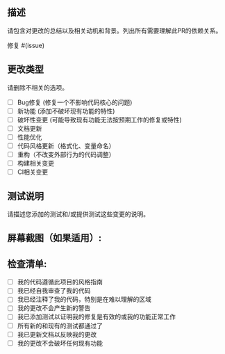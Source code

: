## 描述

请包含对更改的总结以及相关动机和背景。列出所有需要理解此PR的依赖关系。

修复 #(issue)

## 更改类型

请删除不相关的选项。

- [ ] Bug修复 (修复一个不影响代码核心的问题)
- [ ] 新功能 (添加不破坏现有功能的特性)
- [ ] 破坏性变更 (可能导致现有功能无法按预期工作的修复或特性)
- [ ] 文档更新
- [ ] 性能优化
- [ ] 代码风格更新（格式化、变量命名）
- [ ] 重构（不改变外部行为的代码调整）
- [ ] 构建相关变更
- [ ] CI相关变更

## 测试说明

请描述您添加的测试和/或提供测试这些变更的说明。

## 屏幕截图（如果适用）:

## 检查清单:

- [ ] 我的代码遵循此项目的风格指南
- [ ] 我已经自我审查了我的代码
- [ ] 我已经注释了我的代码，特别是在难以理解的区域
- [ ] 我的更改不会产生新的警告
- [ ] 我已添加测试以证明我的修复是有效的或我的功能正常工作
- [ ] 所有新的和现有的测试都通过了
- [ ] 我已更新文档以反映我的更改
- [ ] 我的更改不会破坏任何现有功能
